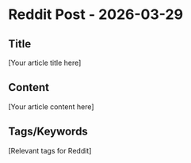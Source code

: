 # Reddit Post - 2026-03-29

## Title
[Your article title here]

## Content
[Your article content here]

## Tags/Keywords
[Relevant tags for Reddit]
